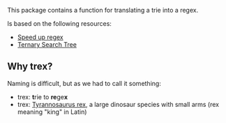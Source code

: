 This package contains a function for translating a 
trie into a regex.

Is based on the following resources:

- [Speed up regex](https://stackoverflow.com/questions/42742810/speed-up-millions-of-regex-replacements-in-python-3)
- [Ternary Search Tree](https://gist.github.com/dpapathanasiou/58919e4813e05850e201d21329d0139f) 


## Why trex?

Naming is difficult, but as we had to call it something:

* trex: **t**rie to **re**ge**x**
* trex: [Tyrannosaurus rex](https://en.wikipedia.org/wiki/Tyrannosaurus), a large dinosaur species with small arms  (rex meaning "king" in Latin)